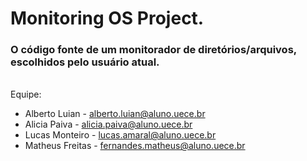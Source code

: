 # Monitoring OS Project.
### O código fonte de um monitorador de diretórios/arquivos, escolhidos pelo usuário atual. 
\
Equipe:
* Alberto Luian - alberto.luian@aluno.uece.br
* Alicia Paiva - alicia.paiva@aluno.uece.br
* Lucas Monteiro - lucas.amaral@aluno.uece.br
* Matheus Freitas - fernandes.matheus@aluno.uece.br
